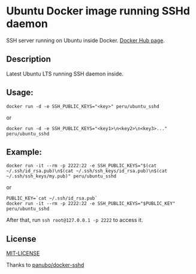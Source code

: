 # Ubuntu Docker image running SSHd daemon

SSH server running on Ubuntu inside Docker. [Docker Hub page](https://hub.docker.com/r/peru/ubuntu_sshd/).


## Description

Latest Ubuntu LTS running SSH daemon inside.


## Usage:

`docker run -d -e SSH_PUBLIC_KEYS="<key>" peru/ubuntu_sshd`

or

`docker run -d -e SSH_PUBLIC_KEYS="<key1>\n<key2>\n<key3>..." peru/ubuntu_sshd`


## Example:

```shell
docker run -it --rm -p 2222:22 -e SSH_PUBLIC_KEYS="$(cat ~/.ssh/id_rsa.pub)\n$(cat ~/.ssh/ssh_keys/id_rsa.pub)\n$(cat ~/.ssh/ssh_keys/my.pub)" peru/ubuntu_sshd
```

or

```shell
PUBLIC_KEY=`cat ~/.ssh/id_rsa.pub`
docker run -it --rm -p 2222:22 -e SSH_PUBLIC_KEYS="$PUBLIC_KEY" peru/ubuntu_sshd
```

After that, run `ssh root@127.0.0.1 -p 2222` to access it.  

## License
[MIT-LICENSE](MIT-LICENSE)

Thanks to [panubo/docker-sshd](https://github.com/panubo/docker-sshd)
